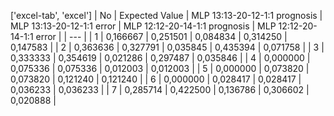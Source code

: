 ['excel-tab', 'excel']
| No | Expected Value | MLP 13:13-20-12-1:1 prognosis | MLP 13:13-20-12-1:1 error | MLP 12:12-20-14-1:1 prognosis | MLP 12:12-20-14-1:1 error |
| --- |
| 1 | 0,166667 | 0,251501 | 0,084834 | 0,314250 | 0,147583 |
| 2 | 0,363636 | 0,327791 | 0,035845 | 0,435394 | 0,071758 |
| 3 | 0,333333 | 0,354619 | 0,021286 | 0,297487 | 0,035846 |
| 4 | 0,000000 | 0,075336 | 0,075336 | 0,012003 | 0,012003 |
| 5 | 0,000000 | 0,073820 | 0,073820 | 0,121240 | 0,121240 |
| 6 | 0,000000 | 0,028417 | 0,028417 | 0,036233 | 0,036233 |
| 7 | 0,285714 | 0,422500 | 0,136786 | 0,306602 | 0,020888 |
